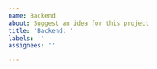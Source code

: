 ```yaml
---
name: Backend
about: Suggest an idea for this project
title: 'Backend: '
labels: ''
assignees: ''

---
```



